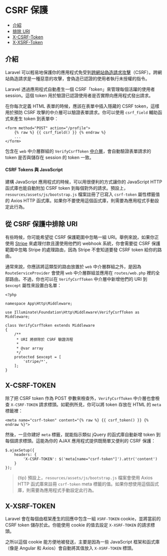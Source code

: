 # CSRF 保護

- [介紹](#csrf-introduction)
- [排除 URI](#csrf-excluding-uris)
- [X-CSRF-Token](#csrf-x-csrf-token)
- [X-XSRF-Token](#csrf-x-xsrf-token)

<a name="csrf-introduction"></a>
## 介紹

Laravel 可以輕易地保護你的應用程式免受到[跨網站偽造請求攻擊](https://en.wikipedia.org/wiki/Cross-site_request_forgery)（CSRF）。跨網站偽造請求是一種惡意的攻擊，會偽造已認證的使用者執行未授權的指令。

Laravel 透過應用程式自動產生一個 CSRF「token」來管理每個活躍的使用者 session。這個 token 用於驗證已認證使用者是否實際向應用程式發出請求。

在你每次定義 HTML 表單的時候，應該在表單中插入隱藏的 CSRF token，這樣用於預防 CSRF 攻擊的中介層可以驗證表單請求。你可以使用 `csrf_field` 輔助函式來產生 token 到表單中：

    <form method="POST" action="/profile">
        {% raw %} {{ csrf_field() }} {% endraw %}
        ...
    </form>

包含在 `web` 中介層群組的 `VerifyCsrfToken` [中介層](/laravel_tw/docs/5.5/middleware)，會自動驗證表單請求的 token 是否與儲存在 session 的 token 一致。

#### CSRF Tokens 與 JavaScript

建構 JavaScript 應用程式的時候，可以用很便利的方式讓你的 JavaScript HTTP 函式庫也能自動附加 CSRF token 到每個對外的請求。預設上，`resources/assets/js/bootstrap.js` 檔案註冊了已寫入 `csrf-token` 屬性標籤值的 Axios HTTP 函式庫。如果你不要使用這個函式庫，則需要為應用程式手動設定此行為。

<a name="csrf-excluding-uris"></a>
## 從 CSRF 保護中排除 URI

有些時候，你可能希望從 CSRF 保護範圍中忽略一組 URI。舉例來說，如果你正使用 [Stripe](https://stripe.com) 來處理付款且還使用他們的 webhook 系統，你會需要從 CSRF 保護範圍中忽略 Stripe 的處理路由，因為 Stripe 不會知道要發 CSRF token 給你的路由。

通常來說，你應該將這類型的路由放置於 `web` 中介層群組之外，是因為 `RouteServiceProvider` 會使用 `web` 中介層群組並應用在 `routes/web.php` 裡的全部路由。不過，你也可以在 `VerifyCsrfToken` 中介層中新增他們的 URI 到 `$except` 屬性來設置白名單：

    <?php

    namespace App\Http\Middleware;

    use Illuminate\Foundation\Http\Middleware\VerifyCsrfToken as Middleware;

    class VerifyCsrfToken extends Middleware
    {
        /**
         * URI 將排除於 CSRF 驗證流程
         *
         * @var array
         */
        protected $except = [
            'stripe/*',
        ];
    }

<a name="csrf-x-csrf-token"></a>
## X-CSRF-TOKEN

除了把 CSRF token 作為 POST 參數來檢查外，`VerifyCsrfToken` 中介層也會檢查 `X-CSRF-TOKEN` 請求標頭。如範例所見，你可以將 token 存放在 HTML 的 `meta` 標籤裡：

    <meta name="csrf-token" content="{% raw %} {{ csrf_token() }} {% endraw %}">

然後，一旦你建好 `meta` 標籤，就能指示類似 jQuery 的函式庫自動新增 token 到每個請求標頭。這能為你的 AJAX 應用程式提供既簡單又便利的 CSRF 保護：

    $.ajaxSetup({
        headers: {
            'X-CSRF-TOKEN': $('meta[name="csrf-token"]').attr('content')
        }
    });

> {tip} 預設上，`resources/assets/js/bootstrap.js` 檔案會使用 Axios HTTP 函式庫來註冊 `csrf-token` meta 標籤的值。如果你想使用這個函式庫，則需要為應用程式手動設定此行為。

<a name="csrf-x-xsrf-token"></a>
## X-XSRF-TOKEN

Laravel 會在每個由框架產生的回應中包含一組 `XSRF-TOKEN` cookie，並將當前的 CSRF token 儲存於此。你能使用 cookie 的值去設定 `X-XSRF-TOKEN` 的請求標頭。

之所以這個 cookie 能方便地被發送，主要是因為一些 JavaScript 框架和函式庫（像是 Angular 和 Axios）會自動將其值放入 `X-XSRF-TOKEN` 標頭。
